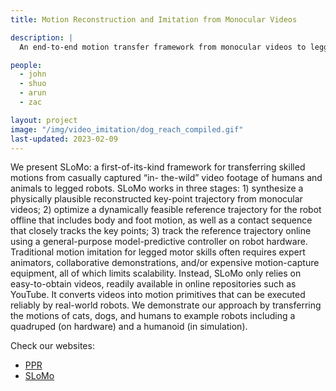```yaml
---
title: Motion Reconstruction and Imitation from Monocular Videos

description: |
  An end-to-end motion transfer framework from monocular videos to legged robots.

people:
  - john
  - shuo
  - arun
  - zac 

layout: project
image: "/img/video_imitation/dog_reach_compiled.gif"
last-updated: 2023-02-09
---
```


We present SLoMo: a first-of-its-kind framework for transferring skilled motions from casually captured “in-
the-wild” video footage of humans and animals to legged robots. SLoMo works in three stages: 1) synthesize a physically plausible reconstructed key-point trajectory from monocular videos; 2) optimize a dynamically feasible reference trajectory for the robot offline that includes body and foot motion, as well as a contact sequence that closely tracks the key points; 3) track the reference trajectory online using a general-purpose model-predictive controller on robot hardware. Traditional motion imitation for legged motor skills often requires expert animators, collaborative demonstrations, and/or expensive motion-capture equipment, all of which limits scalability. Instead, SLoMo only relies on easy-to-obtain videos, readily available in online repositories such as YouTube. It converts videos into motion primitives that can be executed reliably by real-world robots. We demonstrate our approach by transferring the motions of cats, dogs, and humans to example robots including a quadruped (on hardware) and a humanoid (in simulation).

Check our websites: 
* [PPR](https://gengshan-y.github.io/ppr/)
* [SLoMo](https://slomo-www.github.io/website/)